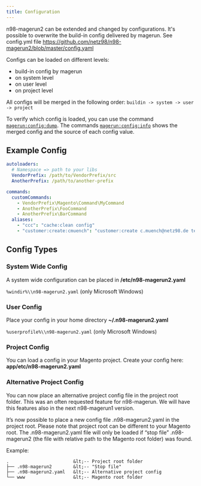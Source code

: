 ```yaml
---
title: Configuration
---
```


n98-magerun2 can be extended and changed by configurations.
It's possible to overwrite the build-in config delivered by magerun. See config.yml file https://github.com/netz98/n98-magerun2/blob/master/config.yaml

Configs can be loaded on different levels:

- build-in config by magerun
- on system level
- on user level
- on project level

All configs will be merged in the following order: `buildin -> system -> user -> project`

To verify which config is loaded, you can use the command [`magerun:config:dump`](../command-docs/magerun/magerun-config-dump.md).
The commands [`magerun:config:info`](../command-docs/magerun/magerun-config-info.md) shows the merged config and the source of each config value.

## Example Config 

```yaml
autoloaders:
  # Namespace => path to your libs
  VendorPrefix: /path/to/VendorPrefix/src
  AnotherPrefix: /path/to/another-prefix

commands:
  customCommands:
    - VendorPrefix\Magento\Command\MyCommand
    - AnotherPrefix\FooCommand
    - AnotherPrefix\BarCommand
  aliases:
    - "ccc": "cache:clean config"
    - "customer:create:cmuench": "customer:create c.muench@netz98.de test123456 Christian Münch"
```

## Config Types

### System Wide Config

A system wide configuration can be placed in **/etc/n98-magerun2.yaml**

`%windir%\\n98-magerun2.yaml` (only Microsoft Windows)

### User Config

Place your config in your home directory **~/.n98-magerun2.yaml**

`%userprofile%\\n98-magerun2.yaml` (only Microsoft Windows)

### Project Config

You can load a config in your Magento project.
Create your config here: **app/etc/n98-magerun2.yaml**

### Alternative Project Config

You can now place an alternative project config file in the project root folder. This was an often requested feature for n98-magerun. We will have this features also in the next n98-magerun1 version.

It’s now possible to place a new config file .n98-magerun2.yaml in the project root. Please note that project root can be different to your Magento root.
The .n98-magerun2.yaml file will only be loaded if “stop file” .n98-magerun2 (the file with relative path to the Magento root folder) was found.

Example:

```
.                        &lt;-- Project root folder
├── .n98-magerun2        &lt;-- "Stop file"
├── .n98-magerun2.yaml   &lt;-- Alternative project config
└── www                  &lt;-- Magento root folder
```
